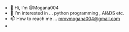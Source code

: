 - 👋 Hi, I’m @Mogana004
- 👀 I’m interested in ... python programming , AI&DS etc.
- 📫 How to reach me ... mmvmogana004@gmail.com
- 

<!---
Mogana004/Mogana004 is a ✨ special ✨ repository because its `README.md` (this file) appears on your GitHub profile.
You can click the Preview link to take a look at your changes.
--->
